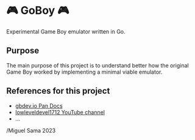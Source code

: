 # 🎮 GoBoy 🎮
Experimental Game Boy emulator written in Go.

## Purpose
The main purpose of this project is to understand better how the original Game Boy
worked by implementing a minimal viable emulator.

## References for this project
- [gbdev.io Pan Docs](https://gbdev.io/pandocs/)
- [lowleveldevel1712 YouTube channel](https://www.youtube.com/@lowleveldevel1712)
- ...

/Miguel Sama 2023